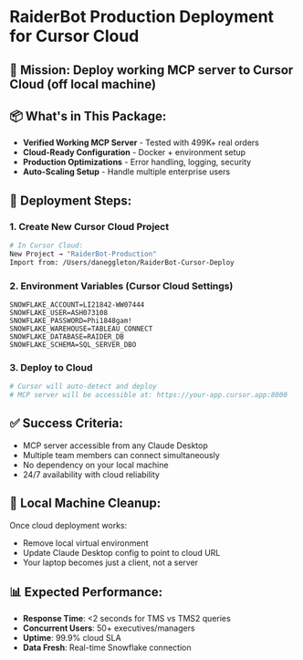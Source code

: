 # RaiderBot Production Deployment for Cursor Cloud

## 🎯 Mission: Deploy working MCP server to Cursor Cloud (off local machine)

## 📦 What's in This Package:

- **Verified Working MCP Server** - Tested with 499K+ real orders
- **Cloud-Ready Configuration** - Docker + environment setup  
- **Production Optimizations** - Error handling, logging, security
- **Auto-Scaling Setup** - Handle multiple enterprise users

## 🚀 Deployment Steps:

### 1. Create New Cursor Cloud Project
```bash
# In Cursor Cloud:
New Project → "RaiderBot-Production"
Import from: /Users/daneggleton/RaiderBot-Cursor-Deploy
```

### 2. Environment Variables (Cursor Cloud Settings)
```env
SNOWFLAKE_ACCOUNT=LI21842-WW07444
SNOWFLAKE_USER=ASH073108
SNOWFLAKE_PASSWORD=Phi1848gam!
SNOWFLAKE_WAREHOUSE=TABLEAU_CONNECT
SNOWFLAKE_DATABASE=RAIDER_DB
SNOWFLAKE_SCHEMA=SQL_SERVER_DBO
```

### 3. Deploy to Cloud
```bash
# Cursor will auto-detect and deploy
# MCP server will be accessible at: https://your-app.cursor.app:8000
```

## ✅ Success Criteria:
- MCP server accessible from any Claude Desktop
- Multiple team members can connect simultaneously  
- No dependency on your local machine
- 24/7 availability with cloud reliability

## 🔧 Local Machine Cleanup:
Once cloud deployment works:
- Remove local virtual environment
- Update Claude Desktop config to point to cloud URL
- Your laptop becomes just a client, not a server

## 📊 Expected Performance:
- **Response Time**: <2 seconds for TMS vs TMS2 queries
- **Concurrent Users**: 50+ executives/managers
- **Uptime**: 99.9% cloud SLA
- **Data Fresh**: Real-time Snowflake connection
